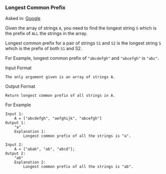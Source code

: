 ### Longest Common Prefix

Asked in: [Google](#)

Given the array of strings `A`, you need to find the longest string `S` which is the prefix of `ALL` the strings in the array.

Longest common prefix for a pair of strings `S1` and `S2` is the longest string `S` which is the prefix of both `S1` and S2.

For Example, longest common prefix of `"abcdefgh"` and `"abcefgh"` is `"abc"`.

Input Format
```
The only argument given is an array of strings A.
```

Output Format
```
Return longest common prefix of all strings in A.
```

For Example
```
Input 1:
    A = ["abcdefgh", "aefghijk", "abcefgh"]
Output 1:
    "a"
    Explanation 1:
        Longest common prefix of all the strings is "a".

Input 2:
    A = ["abab", "ab", "abcd"];
Output 2:
    "ab"
    Explanation 2:
        Longest common prefix of all the strings is "ab".
```
